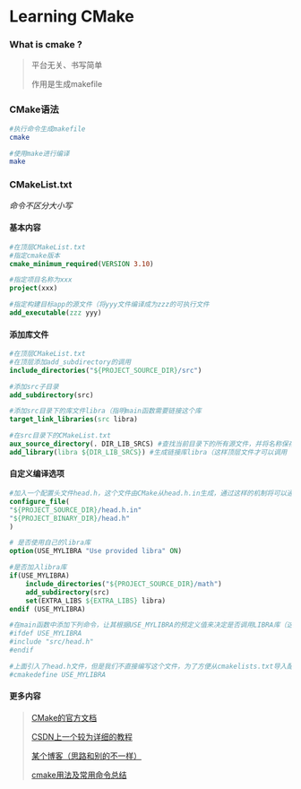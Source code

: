 # Learning CMake

### What is cmake ?

> 平台无关、书写简单
>
> 作用是生成makefile



### CMake语法

```bash
#执行命令生成makefile
cmake

#使用make进行编译
make
```



### CMakeList.txt

*命令不区分大小写*

#### 基本内容

```cmake
#在顶层CMakeList.txt
#指定cmake版本
cmake_minimum_required(VERSION 3.10)

#指定项目名称为xxx
project(xxx)

#指定构建目标app的源文件（将yyy文件编译成为zzz的可执行文件
add_executable(zzz yyy)
```



#### 添加库文件

```cmake
#在顶层CMakeList.txt
#在顶层添加add_subdirectory的调用
include_directories("${PROJECT_SOURCE_DIR}/src")

#添加src子目录
add_subdirectory(src)

#添加src目录下的库文件libra（指明main函数需要链接这个库
target_link_libraries(src libra)

#在src目录下的CMakeList.txt
aux_source_directory(. DIR_LIB_SRCS) #查找当前目录下的所有源文件，并将名称保存到DIR_LIB_SRCS变量
add_library(libra ${DIR_LIB_SRCS}) #生成链接库libra（这样顶层文件才可以调用
```



#### 自定义编译选项

```cmake
#加入一个配置头文件head.h，这个文件由CMake从head.h.in生成，通过这样的机制将可以通过预定义一些参数和变量来控制代码的生成
configure_file(
"${PROJECT_SOURCE_DIR}/head.h.in"
"${PROJECT_BINARY_DIR}/head.h"
)

# 是否使用自己的libra库
option(USE_MYLIBRA "Use provided libra" ON)

#是否加入libra库
if(USE_MYLIBRA)
	include_directories("${PROJECT_SOURCE_DIR}/math")
	add_subdirectory(src)
	set(EXTRA_LIBS ${EXTRA_LIBS} libra)
endif (USE_MYLIBRA)

#在main函数中添加下列命令，让其根据USE_MYLIBRA的预定义值来决定是否调用LIBRA库（这里是cpp代码
#ifdef USE_MYLIBRA
#include "src/head.h"
#endif

#上面引入了head.h文件，但是我们不直接编写这个文件，为了方便从cmakelists.txt导入配置，写一个head.h.in文件（这样cmake会自动根据配置文件生成head.h
#cmakedefine USE_MYLIBRA
```



#### 更多内容

> [CMake的官方文档](https://cmake.org/cmake/help/latest/genindex.html)
>
> [CSDN上一个较为详细的教程](https://blog.csdn.net/zhuiyunzhugang/article/details/88142908)
>
> [某个博客（思路和别的不一样）](https://aiden-dong.github.io/2019/07/20/CMake%E6%95%99%E7%A8%8B%E4%B9%8BCMake%E4%BB%8E%E5%85%A5%E9%97%A8%E5%88%B0%E5%BA%94%E7%94%A8/)
>
> [cmake用法及常用命令总结](https://www.cnblogs.com/ZY-Dream/p/11232779.html)

